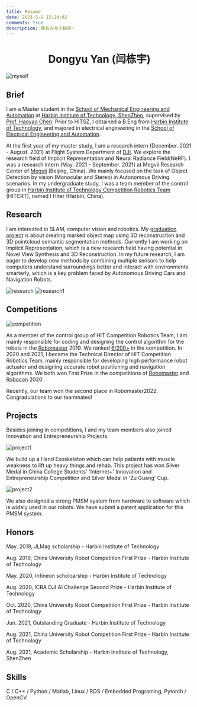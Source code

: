 ```yaml
---
title: Resume
date: 2021-5-6 15:24:02
comments: true
description: 我有许多小秘密~
---
```


<h1 align = "center">Dongyu Yan (闫栋宇)</h1>

![myself](/images/system/self.jpg)

## Brief

I am a Master student in the [School of Mechanical Engineering and Automation](http://smea.hitsz.edu.cn/index.htm) at [Harbin Institute of Technology, ShenZhen](http://www.hitsz.edu.cn/), supervised by [Prof. Haoyao Chen](http://faculty.hitsz.edu.cn/chenhaoyao). Prior to HITSZ, I obtained a B.Eng from [Harbin Institute of Technology](http://www.hit.edu.cn/), and majored in  electrical engineering in the [School of Electrical Engineering and Automation](http://hitee.hit.edu.cn/).

At the first year of my master study, I am a research intern (December. 2021 - August. 2021) at Flight System Department of [DJI](https://dji.com). We explore the research field of Implicit Representation and Neural Radiance Field(NeRF). I was a research intern (May. 2021 - September. 2021) at Megvii Research Center of [Megvii](https://megvii.com/) (Beijing, China). We mainly focused on the task of Object Detection by vision (Monocular and Stereo) in Autonomous Driving scenarios. In my undergraduate study, I was a team member of the control group in [Harbin Institute of Technology Competition Robotics Team ](https://baike.baidu.com/item/%E5%93%88%E5%B0%94%E6%BB%A8%E5%B7%A5%E4%B8%9A%E5%A4%A7%E5%AD%A6%E7%AB%9E%E6%8A%80%E6%9C%BA%E5%99%A8%E4%BA%BA%E9%98%9F) (HITCRT), named I Hiter (Harbin, China).

## Research

I am interested in SLAM, computer vision and robotics. My [graduation project](https://github.com/StarRealMan/SSVIO) is about creating marked object map using 3D reconstruction and 3D pointcloud semantic segmentation methods. Currently I am working on Implicit Representation, which is a new research field having potential in Novel View Synthesis and 3D Reconstruction. In my future research, I am eager to develop new methods by combining multiple sensors to help computers understand surroundings better and interact with environments smarterly, which is a key problem faced by Autonomous Driving Cars and Navigation Robots.

![research](/images/system/result.jpg)
![research1](/images/system/result1.png)

## Competitions

![competition](/images/system/robomaster.jpeg)

As a member of the control group of HIT Competition Robotics Team, I am mainly responsible for coding and designing the control algorithm for the robots in the [Robomaster](https://www.robomaster.com/en-US) 2019. We ranked [6/200+](https://www.robomaster.com/en-US/resource/pages/announcement/1035) in the competition.
In 2020 and 2021, I became the Technical Director of HIT Competition Robotics Team, mainly responsible for developing high performance robot actuator and designing accurate robot positioning and navigation algorithms. We both won First Prize in the competitions of [Robomaster](https://www.robomaster.com/en-US) and [Robocon](http://www.robocon2021.com/) 2020.

Recently, our team won the second place in Robomaster2022. Congradulations to our teammates!

## Projects

Besides joining in competitions, I and my team members also joined Innovation and Entrepreneurship Projects.

![project1](/images/system/project1.jpg)

We build up a Hand Exoskeleton which can help patients with muscle weakness to lift up heavy things and rehab.
This project has won Silver Medal in China College Students' 'Internet+' Innovation and Entrepreneurship Competition and Silver Medal in 'Zu Guang' Cup.

![project2](/images/system/projects.png)

We also designed a strong PMSM system from hardware to software which is widely used in our robots.
We have submit a patent application for this PMSM system.

## Honors

May. 2019, JLMag scholarship - Harbin Institute of Technology

Aug. 2019, China University Robot Competition First Prize - Harbin Institute of Technology

May. 2020, Infineon scholoarship - Harbin Institute of Technology

Aug. 2020, ICRA DJI AI Challenge Second Prize - Harbin Institute of Technology

Oct. 2020, China University Robot Competition First Prize - Harbin Institute of Technology

Jun. 2021, Outstanding Graduate - Harbin Institute of Technology

Aug. 2021, China University Robot Competition First Prize - Harbin Institute of Technology

Aug. 2021, Academic Scholarship - Harbin Institute of Technology, ShenZhen

## Skills

C / C++ / Python / Matlab, Linux / ROS / Embedded Programing, Pytorch / OpenCV.
